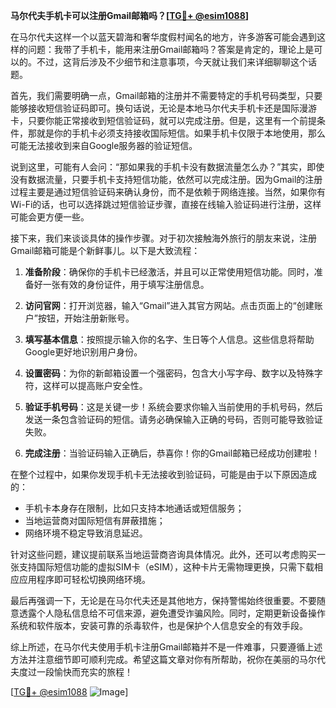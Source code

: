 **马尔代夫手机卡可以注册Gmail邮箱吗？[[TG💪+ @esim1088](https://t.me/s/esim1088)]**

在马尔代夫这样一个以蓝天碧海和奢华度假村闻名的地方，许多游客可能会遇到这样的问题：我带了手机卡，能用来注册Gmail邮箱吗？答案是肯定的，理论上是可以的。不过，这背后涉及不少细节和注意事项，今天就让我们来详细聊聊这个话题。

首先，我们需要明确一点，Gmail邮箱的注册并不需要特定的手机号码类型，只要能够接收短信验证码即可。换句话说，无论是本地马尔代夫手机卡还是国际漫游卡，只要你能正常接收到短信验证码，就可以完成注册。但是，这里有一个前提条件，那就是你的手机卡必须支持接收国际短信。如果手机卡仅限于本地使用，那么可能无法接收到来自Google服务器的验证短信。

说到这里，可能有人会问：“那如果我的手机卡没有数据流量怎么办？”其实，即使没有数据流量，只要手机卡支持短信功能，依然可以完成注册。因为Gmail的注册过程主要是通过短信验证码来确认身份，而不是依赖于网络连接。当然，如果你有Wi-Fi的话，也可以选择跳过短信验证步骤，直接在线输入验证码进行注册，这样可能会更方便一些。

接下来，我们来谈谈具体的操作步骤。对于初次接触海外旅行的朋友来说，注册Gmail邮箱可能是个新鲜事儿。以下是大致流程：

1. **准备阶段**：确保你的手机卡已经激活，并且可以正常使用短信功能。同时，准备好一张有效的身份证件，用于填写注册信息。
   
2. **访问官网**：打开浏览器，输入“Gmail”进入其官方网站。点击页面上的“创建账户”按钮，开始注册新账号。

3. **填写基本信息**：按照提示输入你的名字、生日等个人信息。这些信息将帮助Google更好地识别用户身份。

4. **设置密码**：为你的新邮箱设置一个强密码，包含大小写字母、数字以及特殊字符，这样可以提高账户安全性。

5. **验证手机号码**：这是关键一步！系统会要求你输入当前使用的手机号码，然后发送一条包含验证码的短信。请务必确保输入正确的号码，否则可能导致验证失败。

6. **完成注册**：当验证码输入正确后，恭喜你！你的Gmail邮箱已经成功创建啦！

在整个过程中，如果你发现手机卡无法接收到验证码，可能是由于以下原因造成的：
- 手机卡本身存在限制，比如只支持本地通话或短信服务；
- 当地运营商对国际短信有屏蔽措施；
- 网络环境不稳定导致消息延迟。

针对这些问题，建议提前联系当地运营商咨询具体情况。此外，还可以考虑购买一张支持国际短信功能的虚拟SIM卡（eSIM），这种卡片无需物理更换，只需下载相应应用程序即可轻松切换网络环境。

最后再强调一下，无论是在马尔代夫还是其他地方，保持警惕始终很重要。不要随意透露个人隐私信息给不可信来源，避免遭受诈骗风险。同时，定期更新设备操作系统和软件版本，安装可靠的杀毒软件，也是保护个人信息安全的有效手段。

综上所述，在马尔代夫使用手机卡注册Gmail邮箱并不是一件难事，只要遵循上述方法并注意细节即可顺利完成。希望这篇文章对你有所帮助，祝你在美丽的马尔代夫度过一段愉快而充实的旅程！

[[TG💪+ @esim1088](https://t.me/s/esim1088) ![Image](https://i.postimg.cc/4NQfJmqS/Snipaste-2025-05-13-00-14-12.png)]